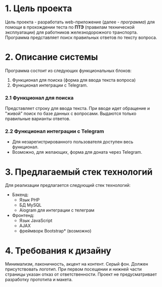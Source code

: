 # 1. Цель проекта

Цель проекта - разработать web-приложение (далее - _программа_) для помощи в прохождении теста по **ПТЭ** (правилам технической эксплуатации) для работников железнодорожного транспорта. Программа представляет поиск правильных ответов по тексту вопроса.


# 2. Описание системы

Программа состоит из следующих функциональных блоков:
1. Функционал для поиска (форма для ввода текста вопроса)
2. Функционал интеграции с Telegram.


### 2.1 Функционал для поиска

Представляет строку для ввода текста. При вводе идет обращение и "живой" поиск по базе данных с вопросами. Выдаются только правильные варианты ответов.


### 2.2 Функционал интеграции с Telegram

- Для незарегистрированного пользователя доступен весь функционал.
- Возможно, для желающих, форма для доната через Telegram. 


# 3. Предлагаемый стек технологий

Для реализации предлагается следующий стек технологий:
- Бэкенд:
  - Язык PHP
  - БД MySQL
  - Aiogram для интеграции с телеграм
- Фронтенд:
  - Язык JavaScript
  - AJAX
  - фреймворк Bootstrap* (возможно)


# 4. Требования к дизайну

Минимализм, лаконичность, акцент на контент. Серый фон. Должен присутствовать логотип. При первом посещении и  нижней части страницы указан отказ от ответственности. Проект не предусматривает разработку прототипа и макета.
